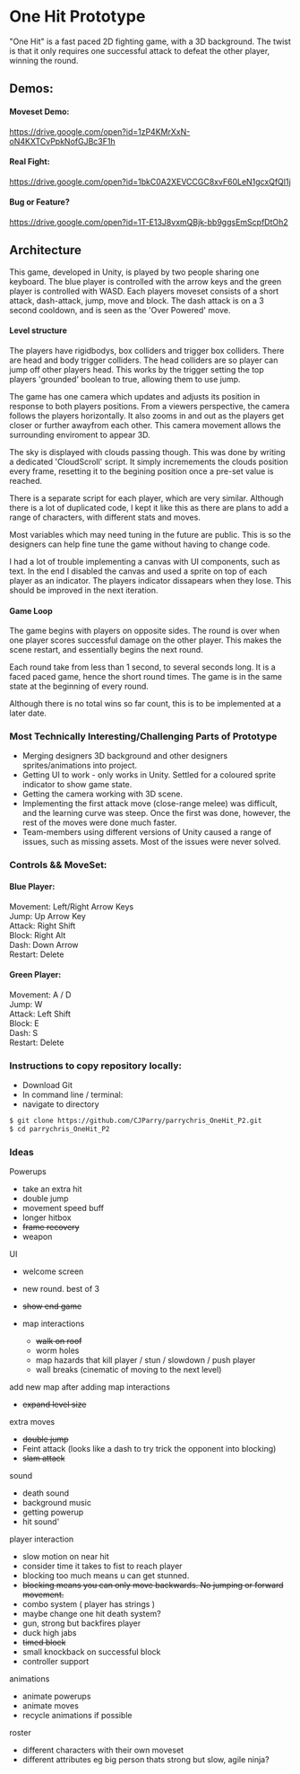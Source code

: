 # One Hit Prototype    
"One Hit" is a fast paced 2D fighting game, with a 3D background. The twist is that it only requires one successful attack to defeat the other player, winning the round.  

## Demos:
#### Moveset Demo:  
https://drive.google.com/open?id=1zP4KMrXxN-oN4KXTCvPpkNofGJBc3F1h  
#### Real Fight:  
https://drive.google.com/open?id=1bkC0A2XEVCCGC8xvF60LeN1gcxQfQl1j
#### Bug or Feature?
https://drive.google.com/open?id=1T-E13J8vxmQBjk-bb9ggsEmScpfDtOh2  
## Architecture  
This game, developed in Unity, is played by two people sharing one keyboard. The blue player is controlled with the arrow keys and the green player is controlled with WASD. Each players moveset consists of a short attack, dash-attack, jump, move and block.  The dash attack is on a 3 second cooldown, and is seen as the 'Over Powered' move.  

#### Level structure  
The players have rigidbodys, box colliders and trigger box colliders. There are head and body trigger colliders. The head colliders are so player can jump off other players head. This works by the trigger setting the top players 'grounded' boolean to true, allowing them to use jump.  

The game has one camera which updates and adjusts its position in response to both players positions. From a viewers perspective, the camera follows the players horizontally. It also zooms in and out as the players get closer or further awayfrom each other. This camera movement allows the surrounding enviroment to appear 3D.   

The sky is displayed with clouds passing though. This was done by writing a dedicated 'CloudScroll' script. It simply incremements the clouds position every frame, resetting it to the begining position once a pre-set value is reached.  

There is a separate script for each player, which are very similar. Although there is a lot of duplicated code, I kept it like this as there are plans to add a range of characters, with different stats and moves.   

Most variables which may need tuning in the future are public. This is so the designers can help fine tune the game without having to change code.

I had a lot of trouble implementing a canvas with UI components, such as text. In the end I disabled the canvas and used a sprite on top of each player as an indicator. The players indicator dissapears when they lose. This should be improved in the next iteration.   

#### Game Loop
The game begins with players on opposite sides. The round is over when one player scores successful damage on the other player. This makes the scene restart, and essentially begins the next round.   

Each round take from less than 1 second, to several seconds long. It is a faced paced game, hence the short round times. The game is in the same state at the beginning of every round.   

Although there is no total wins so far count, this is to be implemented at a later date.  

### Most Technically Interesting/Challenging Parts of Prototype  
- Merging designers 3D background and other designers sprites/animations into project.
- Getting UI to work - only works in Unity. Settled for a coloured sprite indicator to show game state.
- Getting the camera working with 3D scene.
- Implementing the first attack move (close-range melee) was difficult, and the learning curve was steep. Once the first was done, however, the rest of the moves were done much faster.
- Team-members using different versions of Unity caused a range of issues, such as missing assets. Most of the issues were never solved.

### Controls && MoveSet:  
#### Blue Player:  
Movement: Left/Right Arrow Keys  
Jump: Up Arrow Key  
Attack: Right Shift  
Block: Right Alt  
Dash: Down Arrow  
Restart: Delete  

#### Green Player:  
Movement: A / D  
Jump: W  
Attack: Left Shift  
Block: E  
Dash: S  
Restart: Delete  

### Instructions to copy repository locally:  
* Download Git   
* In command line / terminal:  
* navigate to directory  


```bash
$ git clone https://github.com/CJParry/parrychris_OneHit_P2.git
$ cd parrychris_OneHit_P2
```
### Ideas
Powerups
  - take an extra hit
  - double jump
  - movement speed buff
  - longer hitbox
  - ~~frame recovery~~
  - weapon
  
UI
  - welcome screen
  - new round. best of 3
  - ~~show end game~~



- map interactions
  - ~~walk on roof~~
  - worm holes
  - map hazards that kill player / stun / slowdown / push player
  - wall breaks (cinematic of moving to the next level)
  
add new map after adding map interactions

- ~~expand level size~~

extra moves
  - ~~double jump~~
  - Feint attack (looks like a dash to try trick the opponent into blocking)
  - ~~slam attack~~
  
sound
- death sound
- background music
- getting powerup
- hit sound'

player interaction
 - slow motion on near hit
 - consider time it takes to fist to reach player
 - blocking too much means u can get stunned.
 - ~~blocking means you can only move backwards. No jumping or forward movement.~~
 - combo system ( player has strings )
 - maybe change one hit death system?
 - gun, strong but backfires player
 - duck high jabs
 - ~~timed block~~
 - small knockback on successful block
 - controller support
 
 
animations
  - animate powerups
  - animate moves
  - recycle animations if possible
  
 roster
  - different characters with their own moveset
  - different attributes eg big person thats strong but slow, agile ninja?
  
 
  



